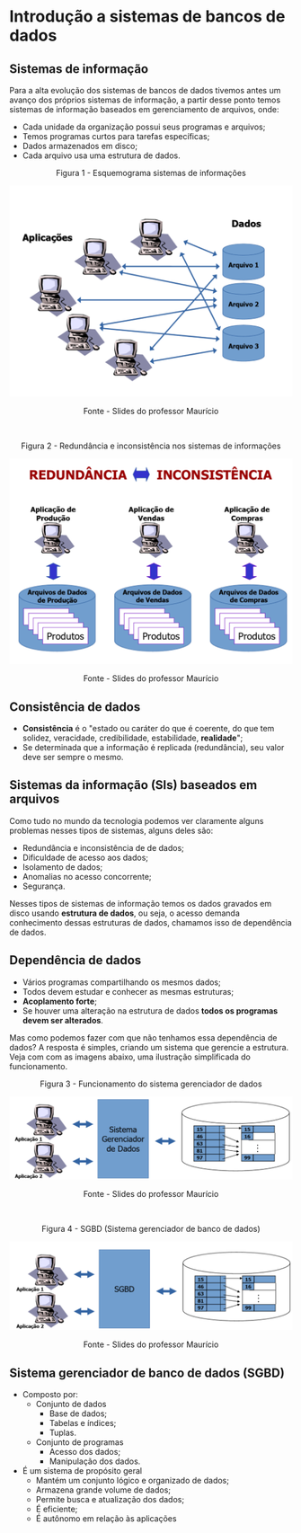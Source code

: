 # Introdução a sistemas de bancos de dados

## Sistemas de informação

Para a alta evolução dos sistemas de bancos de dados tivemos antes um avanço dos próprios sistemas de informação, a partir desse ponto temos sistemas de informação baseados em gerenciamento de arquivos, onde:

- Cada unidade da organização possui seus programas e arquivos;
- Temos programas curtos para tarefas específicas;
- Dados armazenados em disco;
- Cada arquivo usa uma estrutura de dados.

<p style="text-align: center">Figura 1 - Esquemograma sistemas de informações</p>

<center>

![imagem aplicação](../asstes/cap_1.png)

</center>

<p style="text-align: center">Fonte - Slides do professor Maurício</p>

<br>

<p style="text-align: center">Figura 2 - Redundância e inconsistência nos sistemas de informações</p>

<center>

![imagem redundância e inconsistência](../asstes/cap_2.png)

</center>

<p style="text-align: center">Fonte - Slides do professor Maurício</p>

## Consistência de dados

- **Consistência** é o "estado ou caráter do que é coerente, do que tem solidez, veracidade, credibilidade, estabilidade, **realidade**";
- Se determinada que a informação é replicada (redundância), seu valor deve ser sempre o mesmo.

## Sistemas da informação (SIs) baseados em arquivos

Como tudo no mundo da tecnologia podemos ver claramente alguns problemas nesses tipos de sistemas, alguns deles são:

- Redundância e inconsistência de de dados;
- Dificuldade de acesso aos dados;
- Isolamento de dados;
- Anomalias no acesso concorrente;
- Segurança.

Nesses tipos de sistemas de informação temos os dados gravados em disco usando **estrutura de dados**, ou seja, o acesso demanda conhecimento dessas estruturas de dados, chamamos isso de dependência de dados.

## Dependência de dados

- Vários programas compartilhando os mesmos dados;
- Todos devem estudar e conhecer as mesmas estruturas;
- **Acoplamento forte**;
- Se houver uma alteração na estrutura de dados **todos os programas devem ser alterados**.

Mas como podemos fazer com que não tenhamos essa dependência de dados? A resposta é simples, criando um sistema que gerencie a estrutura. Veja com com as imagens abaixo, uma ilustração simplificada do funcionamento.

<p style="text-align: center">Figura 3 - Funcionamento do sistema gerenciador de dados</p>

<center>

![Sistema gerenciador de dados](../asstes/cap_3.png)

</center>

<p style="text-align: center">Fonte - Slides do professor Maurício</p>

<br>

<p style="text-align: center">Figura 4 - SGBD (Sistema gerenciador de banco de dados)</p>

<center>

![SGBD](../asstes/cap_4.png)

</center>

<p style="text-align: center">Fonte - Slides do professor Maurício</p>

## Sistema gerenciador de banco de dados (SGBD)

- Composto por:
    - Conjunto de dados
        - Base de dados;
        - Tabelas e índices;
        - Tuplas.
    - Conjunto de programas
        - Acesso dos dados;
        - Manipulação dos dados.
- É um sistema de propósito geral
    - Mantém um conjunto lógico e organizado de dados;
    - Armazena grande volume de dados;
    - Permite busca e atualização dos dados;
    - É eficiente;
    - É autônomo em relação às aplicações
